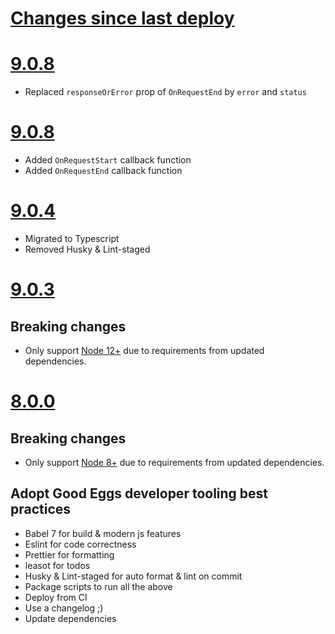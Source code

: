 # [Changes since last deploy](https://github.com/goodeggs/json-fetch/compare/v8.0.0...master)

# [9.0.8](https://github.com/goodeggs/json-fetch/compare/v9.0.8...v9.0.9)

- Replaced `responseOrError` prop of `OnRequestEnd` by `error` and `status`

# [9.0.8](https://github.com/goodeggs/json-fetch/compare/v9.0.3...v9.0.8)

- Added `OnRequestStart` callback function
- Added `OnRequestEnd` callback function

# [9.0.4](https://github.com/goodeggs/json-fetch/compare/v9.0.3...v9.0.4)

- Migrated to Typescript
- Removed Husky & Lint-staged

# [9.0.3](https://github.com/goodeggs/json-fetch/compare/v8.0.0...v9.0.3)

## Breaking changes

- Only support [Node 12+](https://github.com/nodejs/Release#release-schedule) due to requirements from updated dependencies.

# [8.0.0](https://github.com/goodeggs/json-fetch/compare/v7.5.1...v8.0.0)

## Breaking changes

- Only support [Node 8+](https://github.com/nodejs/Release#release-schedule) due to requirements from updated dependencies.

## Adopt Good Eggs developer tooling best practices

- Babel 7 for build & modern js features
- Eslint for code correctness
- Prettier for formatting
- leasot for todos
- Husky & Lint-staged for auto format & lint on commit
- Package scripts to run all the above
- Deploy from CI
- Use a changelog ;)
- Update dependencies
